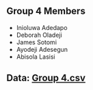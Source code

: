 ## Group 4 Members
- Inioluwa Adedapo
- Deborah Oladeji
- James Sotomi
- Ayodeji Adesegun
- Abisola Lasisi

## Data: [Group 4.csv](https://github.com/ini08/AI_bootcamp_group4/blob/main/Group%204.csv)
